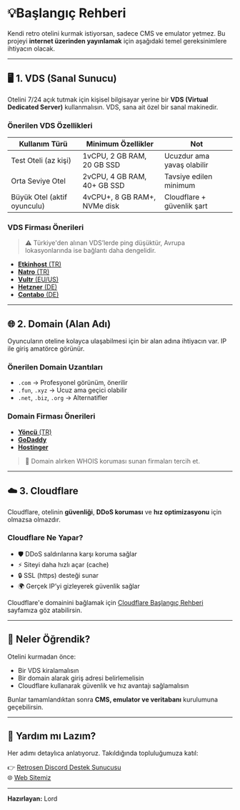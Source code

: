 # 💡Başlangıç Rehberi

Kendi retro otelini kurmak istiyorsan, sadece CMS ve emulator yetmez. Bu projeyi **internet üzerinden yayınlamak** için aşağıdaki temel gereksinimlere ihtiyacın olacak.

---

## 🖥️ 1. VDS (Sanal Sunucu)

Otelini 7/24 açık tutmak için kişisel bilgisayar yerine bir **VDS (Virtual Dedicated Server)** kullanmalısın. VDS, sana ait özel bir sanal makinedir.

### Önerilen VDS Özellikleri

| Kullanım Türü | Minimum Özellikler | Not |
|---------------|--------------------|-----|
| Test Oteli (az kişi) | 1vCPU, 2 GB RAM, 20 GB SSD | Ucuzdur ama yavaş olabilir |
| Orta Seviye Otel | 2vCPU, 4 GB RAM, 40+ GB SSD | Tavsiye edilen minimum |
| Büyük Otel (aktif oyunculu) | 4vCPU+, 8 GB RAM+, NVMe disk | Cloudflare + güvenlik şart |

### VDS Firması Önerileri
> ⚠️ Türkiye'den alınan VDS’lerde ping düşüktür, Avrupa lokasyonlarında ise bağlantı daha dengelidir.

- [**Etkinhost** (TR)](https://www.etkinhost.com.tr)
- [**Natro** (TR)](https://www.natro.com)
- [**Vultr** (EU/US)](https://www.vultr.com/)
- [**Hetzner** (DE)](https://www.hetzner.com/)
- [**Contabo** (DE)](https://contabo.com/)

---

## 🌐 2. Domain (Alan Adı)

Oyuncuların oteline kolayca ulaşabilmesi için bir alan adına ihtiyacın var. IP ile giriş amatörce görünür.

### Önerilen Domain Uzantıları

- `.com` → Profesyonel görünüm, önerilir  
- `.fun`, `.xyz` → Ucuz ama geçici olabilir  
- `.net`, `.biz`, `.org` → Alternatifler  

### Domain Firması Önerileri

- [**Yöncü** (TR)](https://www.yoncu.com/)
- [**GoDaddy**](https://www.godaddy.com/)
- [**Hostinger**](https://www.hostinger.com/tr)

> 🔐 Domain alırken WHOIS koruması sunan firmaları tercih et.

---

## ☁️ 3. Cloudflare

Cloudflare, otelinin **güvenliği**, **DDoS koruması** ve **hız optimizasyonu** için olmazsa olmazdır.

### Cloudflare Ne Yapar?

- 🛡️ DDoS saldırılarına karşı koruma sağlar  
- ⚡ Siteyi daha hızlı açar (cache)  
- 🔒 SSL (https) desteği sunar  
- 🌍 Gerçek IP’yi gizleyerek güvenlik sağlar  

Cloudflare'e domainini bağlamak için [Cloudflare Başlangıç Rehberi](./cloudflare-rehberi.md) sayfamıza göz atabilirsin.

---

## 🎯 Neler Öğrendik?

Otelini kurmadan önce:

- Bir VDS kiralamalısın  
- Bir domain alarak giriş adresi belirlemelisin  
- Cloudflare kullanarak güvenlik ve hız avantajı sağlamalısın  

Bunlar tamamlandıktan sonra **CMS, emulator ve veritabanı** kurulumuna geçebilirsin.

---

## 💬 Yardım mı Lazım?

Her adımı detaylıca anlatıyoruz. Takıldığında topluluğumuza katıl:

👉 [Retrosen Discord Destek Sunucusu](https://discord.gg/seninlinkin)  
🌐 [Web Sitemiz](https://www.retrosen.com)

---

**Hazırlayan:** Lord  
